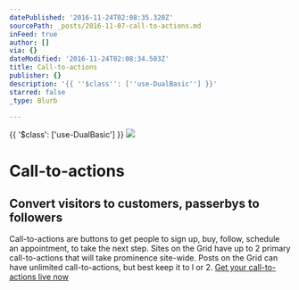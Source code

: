 ```yaml
---
datePublished: '2016-11-24T02:08:35.320Z'
sourcePath: _posts/2016-11-07-call-to-actions.md
inFeed: true
author: []
via: {}
dateModified: '2016-11-24T02:08:34.503Z'
title: Call-to-actions
publisher: {}
description: '{{ ''$class'': [''use-DualBasic''] }}'
starred: false
_type: Blurb

---
```

{{ '$class': \['use-DualBasic'\] }}
![](https://the-grid-user-content.s3-us-west-2.amazonaws.com/411d9cfd-a95d-4157-91a0-524b840bf1d6.jpg)

# Call-to-actions

## Convert visitors to customers, passerbys to followers

Call-to-actions are buttons to get people to sign up, buy, follow, schedule an appointment, to take the next step. Sites on the Grid have up to 2 primary call-to-actions that will take prominence site-wide. Posts on the Grid can have unlimited call-to-actions, but best keep it to l or 2\.
[Get your call-to-actions live now][0]

[0]: https://plans.thegrid.io/